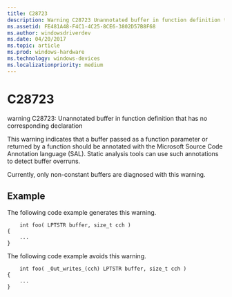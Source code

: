 ```yaml
---
title: C28723
description: Warning C28723 Unannotated buffer in function definition that has no corresponding declaration.
ms.assetid: FE481A48-F4C1-4C25-8CE6-3802D57B8F68
ms.author: windowsdriverdev
ms.date: 04/20/2017
ms.topic: article
ms.prod: windows-hardware
ms.technology: windows-devices
ms.localizationpriority: medium
---
```


# C28723


warning C28723: Unannotated buffer in function definition that has no corresponding declaration

This warning indicates that a buffer passed as a function parameter or returned by a function should be annotated with the Microsoft Source Code Annotation language (SAL). Static analysis tools can use such annotations to detect buffer overruns.

Currently, only non-constant buffers are diagnosed with this warning.

## <span id="Example"></span><span id="example"></span><span id="EXAMPLE"></span>Example


The following code example generates this warning.

```
    int foo( LPTSTR buffer, size_t cch )
{
    ...
}  

```

The following code example avoids this warning.

```
    int foo( _Out_writes_(cch) LPTSTR buffer, size_t cch )
{
    ...
}
```

 

 





